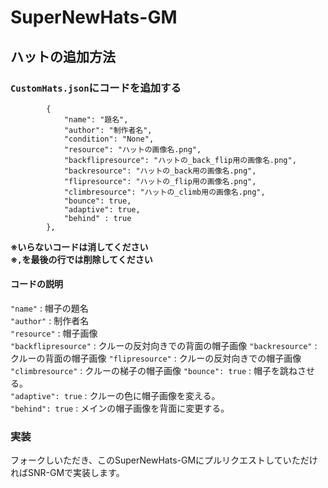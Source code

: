 # SuperNewHats-GM
## ハットの追加方法
### `CustomHats.json`にコードを追加する
```
        {
            "name": "題名",
            "author": "制作者名",
            "condition": "None",
            "resource": "ハットの画像名.png",
            "backflipresource": "ハットの_back_flip用の画像名.png",
            "backresource": "ハットの_back用の画像名.png",
            "flipresource": "ハットの_flip用の画像名.png",
            "climbresource": "ハットの_climb用の画像名.png",
            "bounce": true,
            "adaptive": true,
            "behind" : true
        },
```  
**※いらないコードは消してください**  
**※`,`を最後の行では削除してください**
#### コードの説明
`"name"` : 帽子の題名  
`"author"` : 制作者名   
`"resource"` : 帽子画像  
`"backflipresource"` : クルーの反対向きでの背面の帽子画像
`"backresource"` : クルーの背面の帽子画像
`"flipresource"` : クルーの反対向きでの帽子画像
`"climbresource"` : クルーの梯子の帽子画像
`"bounce": true` : 帽子を跳ねさせる。  
`"adaptive": true` : クルーの色に帽子画像を変える。  
`"behind": true` : メインの帽子画像を背面に変更する。

### 実装
フォークしいただき、このSuperNewHats-GMにプルリクエストしていただければSNR-GMで実装します。  
